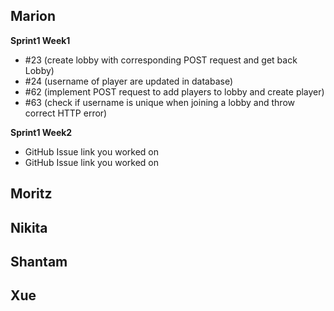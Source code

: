 ## Marion
**Sprint1 Week1**
* #23 (create lobby with corresponding POST request and get back Lobby)
* #24 (username of player are updated in database)
* #62 (implement POST request to add players to lobby and create player)
* #63 (check if username is unique when joining a lobby and throw correct HTTP error)

**Sprint1 Week2**
* GitHub Issue link you worked on
* GitHub Issue link you worked on

## Moritz

## Nikita

## Shantam

## Xue
